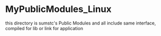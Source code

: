 # MyPublicModules_Linux
this directory is sumstc's Public Modules 
and all include same interface, compiled for lib or link for application
